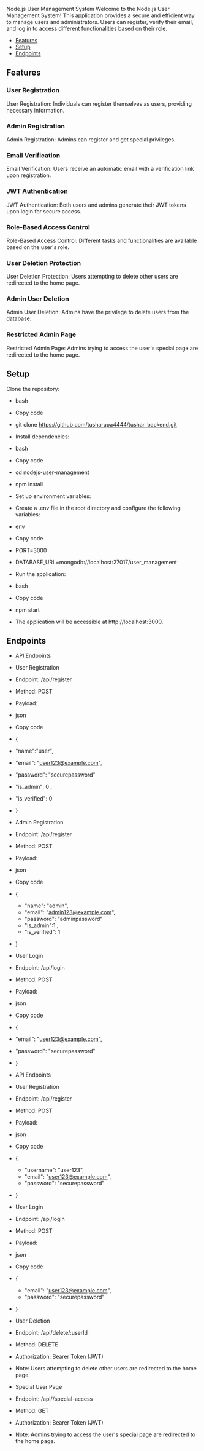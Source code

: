 
Node.js User Management System
Welcome to the Node.js User Management System! This application provides a secure and efficient way to manage users and administrators. Users can register, verify their email, and log in to access different functionalities based on their role.

- [Features](#features)
- [Setup](#setup)
- [Endpoints](#endpoints)

## Features

### User Registration
User Registration: Individuals can register themselves as users, providing necessary information.

### Admin Registration
Admin Registration: Admins can register and get special privileges.

### Email Verification
Email Verification: Users receive an automatic email with a verification link upon registration.

### JWT Authentication
JWT Authentication: Both users and admins generate their JWT tokens upon login for secure access.

### Role-Based Access Control
Role-Based Access Control: Different tasks and functionalities are available based on the user's role.

### User Deletion Protection
User Deletion Protection: Users attempting to delete other users are redirected to the home page.

### Admin User Deletion
Admin User Deletion: Admins have the privilege to delete users from the database.

### Restricted Admin Page
Restricted Admin Page: Admins trying to access the user's special page are redirected to the home page.



## Setup
Clone the repository:

- bash
- Copy code
- git clone https://github.com/tusharupa4444/tushar_backend.git
- Install dependencies:

- bash
- Copy code
- cd nodejs-user-management
- npm install
- Set up environment variables:

- Create a .env file in the root directory and configure the following variables:

- env
- Copy code
- PORT=3000
- DATABASE_URL=mongodb://localhost:27017/user_management


- Run the application:

- bash
- Copy code
- npm start
- The application will be accessible at http://localhost:3000.


## Endpoints

- API Endpoints
- User Registration
- Endpoint: /api/register
- Method: POST
- Payload:
- json
- Copy code
- {
 - "name":"user",  
 - "email": "user123@example.com",
 - "password": "securepassword"
 - "is_admin": 0 ,
 - "is_verified": 0
- }
- Admin Registration
- Endpoint: /api/register
- Method: POST
- Payload:
- json
- Copy code
- {
  - "name": "admin",
  - "email": "admin123@example.com",
  - "password": "adminpassword"
  - "is_admin":1 ,
  - "is_verified": 1
- }
- User Login
- Endpoint: /api/login
- Method: POST
- Payload:
- json
- Copy code
- {
-  "email": "user123@example.com",
-  "password": "securepassword"
- }

- API Endpoints
- User Registration
- Endpoint: /api/register
- Method: POST
- Payload:
- json
- Copy code
- {
  - "username": "user123",
  - "email": "user123@example.com",
  - "password": "securepassword"
- }

- User Login
- Endpoint: /api/login
- Method: POST
- Payload:
- json
- Copy code
- {
  - "email": "user123@example.com",
  - "password": "securepassword"
- }


- User Deletion
- Endpoint: /api/delete/:userId
- Method: DELETE
- Authorization: Bearer Token (JWT)
- Note: Users attempting to delete other users are redirected to the home page.

- Special User Page
- Endpoint: /api//special-access
- Method: GET
- Authorization: Bearer Token (JWT)
- Note: Admins trying to access the user's special page are redirected to the home page.
